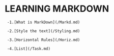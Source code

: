 # LEARNING MARKDOWN

     -1.[What is MarkDown](/Markd.md)
     
     -2.[Style the text](/Styling.md)
     
     -3.[Horizontal Rules](/Horiz.md)
     
     -4.[List](/Task.md)
